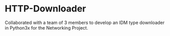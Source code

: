 # HTTP-Downloader
Collaborated with a team of 3 members to develop an IDM type downloader in Python3x for the Networking Project.
